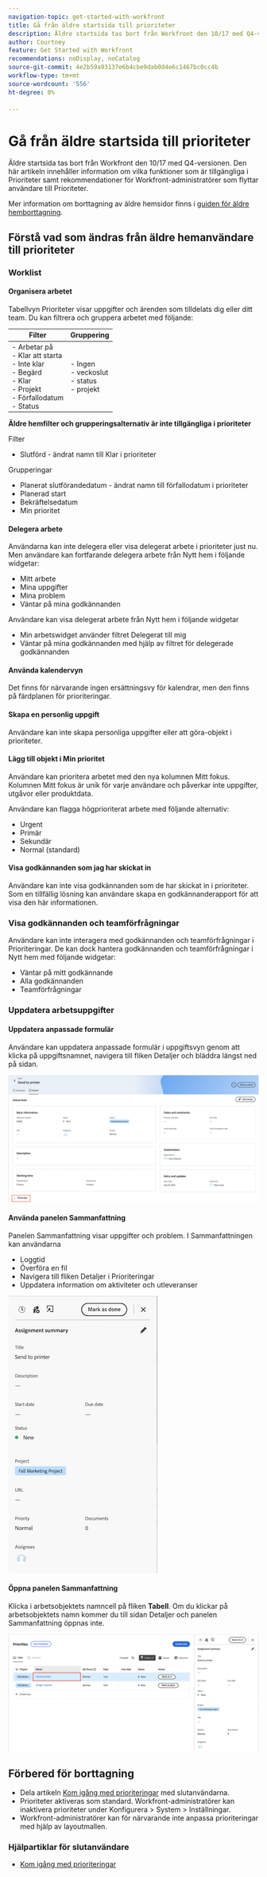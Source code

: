 ```yaml
---
navigation-topic: get-started-with-workfront
title: Gå från äldre startsida till prioriteter
description: Äldre startsida tas bort från Workfront den 10/17 med Q4-versionen. Den här artikeln innehåller information om vilka funktioner som är tillgängliga i Prioriteter samt rekommendationer för Workfront-administratörer som flyttar användare till Prioriteter.
author: Courtney
feature: Get Started with Workfront
recommendations: noDisplay, noCatalog
source-git-commit: 4e2b59a93137e6b4cbe9dab0d4e6c1467bc0cc4b
workflow-type: tm+mt
source-wordcount: '556'
ht-degree: 0%

---
```



# Gå från äldre startsida till prioriteter

Äldre startsida tas bort från Workfront den 10/17 med Q4-versionen. Den här artikeln innehåller information om vilka funktioner som är tillgängliga i Prioriteter samt rekommendationer för Workfront-administratörer som flyttar användare till Prioriteter.

Mer information om borttagning av äldre hemsidor finns i [guiden för äldre hemborttagning](/help/quicksilver/product-announcements/announcements/legacy-home-deprecation.md).

## Förstå vad som ändras från äldre hemanvändare till prioriteter

### Worklist

#### Organisera arbetet

Tabellvyn Prioriteter visar uppgifter och ärenden som tilldelats dig eller ditt team. Du kan filtrera och gruppera arbetet med följande:

| **Filter** | **Gruppering** |
|------------|-----------|
| - Arbetar på <br> - Klar att starta <br> - Inte klar <br> - Begärd <br> - Klar <br> - Projekt <br> - Förfallodatum <br> - Status | - Ingen <br> - veckoslut <br> - status <br> - projekt |


**Äldre hemfilter och grupperingsalternativ är inte tillgängliga i prioriteter**

Filter

* Slutförd - ändrat namn till Klar i prioriteter

Grupperingar

* Planerat slutförandedatum - ändrat namn till förfallodatum i prioriteter
* Planerad start
* Bekräftelsedatum
* Min prioritet

#### Delegera arbete

Användarna kan inte delegera eller visa delegerat arbete i prioriteter just nu. Men användare kan fortfarande delegera arbete från Nytt hem i följande widgetar:

* Mitt arbete
* Mina uppgifter
* Mina problem
* Väntar på mina godkännanden

Användare kan visa delegerat arbete från Nytt hem i följande widgetar

* Min arbetswidget använder filtret Delegerat till mig
* Väntar på mina godkännanden med hjälp av filtret för delegerade godkännanden

#### Använda kalendervyn

Det finns för närvarande ingen ersättningsvy för kalendrar, men den finns på färdplanen för prioriteringar.

#### Skapa en personlig uppgift

Användare kan inte skapa personliga uppgifter eller att göra-objekt i prioriteter.

#### Lägg till objekt i Min prioritet

Användare kan prioritera arbetet med den nya kolumnen Mitt fokus. Kolumnen Mitt fokus är unik för varje användare och påverkar inte uppgifter, utgåvor eller produktdata.

Användare kan flagga högprioriterat arbete med följande alternativ:

* Urgent
* Primär
* Sekundär
* Normal (standard)

#### Visa godkännanden som jag har skickat in

Användare kan inte visa godkännanden som de har skickat in i prioriteter. Som en tillfällig lösning kan användare skapa en godkännanderapport för att visa den här informationen.

### Visa godkännanden och teamförfrågningar

Användare kan inte interagera med godkännanden och teamförfrågningar i Prioriteringar. De kan dock hantera godkännanden och teamförfrågningar i Nytt hem med följande widgetar:

* Väntar på mitt godkännande
* Alla godkännanden
* Teamförfrågningar

### Uppdatera arbetsuppgifter

#### Uppdatera anpassade formulär

Användare kan uppdatera anpassade formulär i uppgiftsvyn genom att klicka på uppgiftsnamnet, navigera till fliken Detaljer och bläddra längst ned på sidan.

![](assets/custom-form-priorities.png)

#### Använda panelen Sammanfattning

Panelen Sammanfattning visar uppgifter och problem. I Sammanfattningen kan användarna

* Loggtid
* Överföra en fil
* Navigera till fliken Detaljer i Prioriteringar
* Uppdatera information om aktiviteter och utleveranser

![](assets/assignments-summary.png)

<!--Can admins customize this? It looks different from the task/issue summary in other areas. -->

#### Öppna panelen Sammanfattning

Klicka i arbetsobjektets namncell på fliken **Tabell**. Om du klickar på arbetsobjektets namn kommer du till sidan Detaljer och panelen Sammanfattning öppnas inte.

![](assets/open-summary-priorities.png)


## Förbered för borttagning

* Dela artikeln [Kom igång med prioriteringar](/help/quicksilver/workfront-basics/priorities/get-started-with-priorities.md) med slutanvändarna.
* Prioriteter aktiveras som standard. Workfront-administratörer kan inaktivera prioriteter under Konfigurera > System > Inställningar.
* Workfront-administratörer kan för närvarande inte anpassa prioriteringar med hjälp av layoutmallen.

### Hjälpartiklar för slutanvändare

* [Kom igång med prioriteringar](/help/quicksilver/workfront-basics/priorities/get-started-with-priorities.md)